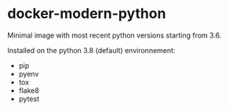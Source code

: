 # docker-modern-python
Minimal image with most recent python versions starting from 3.6.

Installed on the python 3.8 (default) environnement:
  * pip
  * pyenv
  * tox
  * flake8
  * pytest
